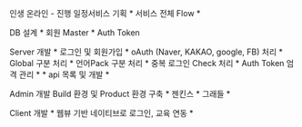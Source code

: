 인생 온라인 - 진행 일정서비스 기획 
	* 서비스 전체  Flow
	* 

DB 설계 
	* 회원 Master 
	* Auth Token 

Server 개발 
	* 로그인 및 회원가입 
	* oAuth (Naver, KAKAO, google, FB) 처리 
	* Global 구분 처리
	* 언어Pack 구분 처리
	* 중복 로그인 Check 처리 
	* Auth Token 엄격 관리 
	* 
	* api 목록 및 개발 
	* 

Admin 개발 Build 환경 및 Product 환경 구축 
	* 젠킨스 
	* 그래들
	* 

Client 개발 
	* 웹뷰 기반 네이티브로 로그인, 교육 연동 
	* 


